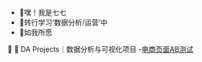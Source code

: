 - 👋嘿！我是七七
- 🌱转行学习‘数据分析/运营’中
- 🌱如我所愿

🔗 📇 DA Projects｜数据分析与可视化项目
-[电商页面AB测试](https://github.com/qijuxing/A-B-testing-of-e-commerce-pages)
